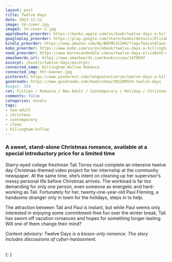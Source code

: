 ```yaml
---
layout: post
title: Twelve Days
date: 2023-11-21
image: td-cover.jpg
image2: td-cover-2.jpg
applebooks_preorder: https://books.apple.com/us/book/twelve-days-a-hillingham-hollow-romance/id6472092327
googleplay_preorder: https://play.google.com/store/books/details/Elizabeth_Myles_Twelve_Days?id=AOXiEAAAQBAJ
kindle_preorder: https://www.amazon.com/dp/B0CMC412HR/?tag=fearandlaun-20
kobo_preorder: https://www.kobo.com/us/en/ebook/twelve-days-a-hillingham-hollow-romance
nook_preorder: https://www.barnesandnoble.com/w/twelve-days-elizabeth-myles/1144329915?ean=2940185882962
smashwords_url: https://www.smashwords.com/books/view/1479697
excerpt: /novels/twelve-days/excerpt/
connected_name: Hillingham Hollow Romance
connected_img: hhr-banner.jpg
pinterest: https://www.pinterest.com/tangentuniverse/twelve-days-a-hillingham-hollow-romance/
goodreads: https://www.goodreads.com/book/show/201289554-twelve-days
#pages: 354
cat: Fiction / Romance / New Adult / Contemporary / Holiday / Christmas
comments: false
categories: novels
tags:
- new-adult
- christmas
- contemporary
- clean
- hillingham-hollow
---
```


### A sweet, stand-alone Christmas romance, available at a special introductory price for a limited time

Starry-eyed college freshman Tali Torres must complete an intensive twelve day Christmas-themed video project for her internship at the community newspaper. At the same time, she’s intent on cleaning up her supervisor’s messy personal life before Christmas arrives. The workload is far too demanding for only one person, even someone as energetic and hard-working as Tali. Fortunately for her, twenty-one-year-old Paul Fleming, a handsome stranger only in town for the holidays, steps in to help.

The attraction between Tali and Paul is instant, but while Paul seems only interested in enjoying some commitment-free fun over the winter break, Tali has sworn off vacation romances and hopes for something longer-lasting. Will one of them change their mind?

*Content advisory:*  Twelve Days *is a kisses-only romance. The story includes discussions of cyber-harassment.*

<br />
{: }
